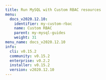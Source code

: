 ```yaml
---
title: Run MySQL with Custom RBAC resources
menu:
  docs_v2020.12.10:
    identifier: my-custom-rbac
    name: Custom RBAC
    parent: my-mysql-guides
    weight: 31
menu_name: docs_v2020.12.10
info:
  cli: v0.15.2
  community: v0.15.2
  enterprise: v0.2.2
  installer: v0.15.2
  version: v2020.12.10
---
```


